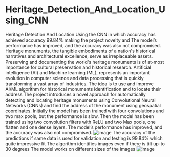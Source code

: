 # Heritage_Detection_And_Location_Using_CNN
Heritage Detection And Location Using the CNN in which accuracy has achieved accuracy 99.84% making the project novelty and The model’s performance has improved, and the accuracy was also not compromised. 
Heritage monuments, the tangible embodiments of a nation's historical narratives and architectural excellence, serve as irreplaceable assets. 
Preserving and documenting the world's heritage monuments is of at-most importance for cultural preservation and historical research.
Artificial intelligence (AI) and Machine learning (ML), represents an important evolution in computer science and data processing that is quickly transforming a vast array of industries.
The idea is to use and improve AI/ML algorithm for historical monuments identification and to locate their address
The project introduces a novel approach for automatically detecting and locating heritage monuments using Convolutional Neural Networks (CNNs) and find the address of the monument using geospatial coordinates.
Initially the model has been trained with four convolutions and two max pools, but the performance is slow. Then the model has been trained using two convolution filters with ReLU and two Max pools, one flatten and one dense layers. The model’s performance has improved, and the accuracy was also not compromised. 
![image](https://github.com/bubblepuzzle/Heritage_Detection_And_Location_Using_CNN/assets/75856777/1cafc075-e0cd-44e9-88bb-c86b8f7e21b6)
The accuracy of the predictions if same data is used for validation and testing is 99.84% which quite impressive fit
The algorithm identifies images even if there is tilt up-to 30 degrees
The model works on different sizes of the images
![image](https://github.com/bubblepuzzle/Heritage_Detection_And_Location_Using_CNN/assets/75856777/a7d34a38-b032-4098-a110-d7b00617e65e)

